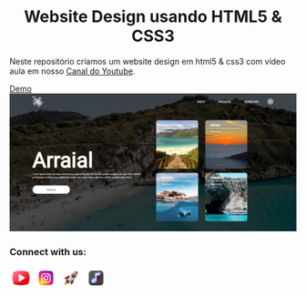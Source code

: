 <h1 align="center">Website Design usando HTML5 & CSS3</h1>

<p>Neste repositório criamos um website design em html5 & css3 com vídeo aula em nosso <a href="https://www.youtube.com/channel/UCDUs_tL_rNpmwR3Ep7ZtchA?sub_confirmation=1">Canal do Youtube</a>.</p>

<a href="https://ifullstack-tv.github.io/website-header-design-html-css/">Demo</a>
<a href="https://ifullstack-tv.github.io/website-header-design-html-css/"><img src="https://github.com/iFullStack-tv/website-header-design-html-css/blob/main/demo.jpg"></a>

<div align items="center">
<h3>Connect with us:</h3>

[<img alt="iFullStack.tv | YouTube" width="40px" src="https://github.com/iFullStack-tv/iFullStack-tv/blob/main/images/youtube.png" />][youtube]
[<img alt="iFullStack.tv | Instagram" width="40px" src="https://github.com/iFullStack-tv/iFullStack-tv/blob/main/images/instagram.png" />][instagram]
[<img alt="iFullStack.tv | Course" width="40px" src="https://github.com/iFullStack-tv/iFullStack-tv/blob/main/images/course.png" />][dev course]
[<img alt="iFullStack.tv | TikTok" width="40px" src="https://github.com/iFullStack-tv/iFullStack-tv/blob/main/images/tiktok.png" />][tiktok]

[youtube]: https://www.youtube.com/channel/UCDUs_tL_rNpmwR3Ep7ZtchA?sub_confirmation=1
[instagram]: https://www.instagram.com/ifullstack.tv/
[dev course]: http://bit.ly/CursoFullStackTurbo
[tiktok]: https://vm.tiktok.com/ZMeCfQN72/
</div>

